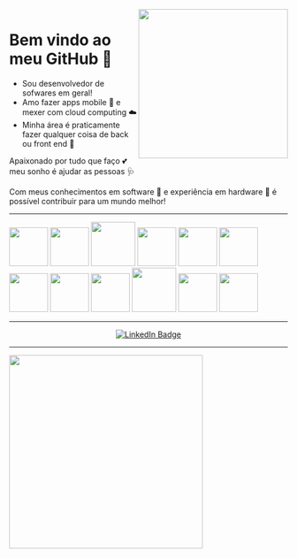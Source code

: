 <image src = "banner.gif" width= "270px" align = "right" >

# Bem vindo ao meu GitHub 🤗

- Sou desenvolvedor de sofwares em geral!
- Amo fazer apps mobile 📲 e mexer com cloud computing ☁️
- Minha área é praticamente fazer qualquer coisa de back ou front end 🤖

Apaixonado por tudo que faço 💕 meu sonho é ajudar as pessoas 🩺 

Com meus conhecimentos em software 🧩 e experiência em hardware 🗿 é possível contribuir para um mundo melhor!

---
 
<div>
<img src="https://cdn.jsdelivr.net/gh/devicons/devicon/icons/html5/html5-original.svg" width="70px"> <img src="https://cdn.jsdelivr.net/gh/devicons/devicon/icons/javascript/javascript-original.svg" width=70px>  <img src="https://cdn.jsdelivr.net/gh/devicons/devicon/icons/nodejs/nodejs-original-wordmark.svg" width=80px /> 
 <img src="https://cdn.jsdelivr.net/gh/devicons/devicon/icons/vscode/vscode-original.svg" width=70px /> <img src="https://cdn.jsdelivr.net/gh/devicons/devicon/icons/typescript/typescript-original.svg" width=70px /> <img src="https://cdn.jsdelivr.net/gh/devicons/devicon/icons/css3/css3-plain-wordmark.svg" width=70px/>
    <img src="https://cdn.jsdelivr.net/gh/devicons/devicon/icons/angularjs/angularjs-plain.svg" width=70px/> <img src="https://cdn.jsdelivr.net/gh/devicons/devicon/icons/ionic/ionic-original-wordmark.svg" width=70px/> <img src="https://cdn.jsdelivr.net/gh/devicons/devicon/icons/react/react-original.svg" width=70px/> 
      <img src="https://cdn.jsdelivr.net/gh/devicons/devicon/icons/docker/docker-original.svg" width=80px /> <img src="https://cdn.jsdelivr.net/gh/devicons/devicon/icons/java/java-original.svg" width=70px/> <img src="https://cdn.jsdelivr.net/gh/devicons/devicon/icons/linux/linux-plain.svg" width=70px/>          
</div>          

---

<div id="badges" align="center">
 <a href ="https://www.linkedin.com/in/eduardo-m-f-o/">
 <img src="https://img.shields.io/badge/LinkedIn-blue?style=for-the-badge&logo=linkedin&logoColor=white" alt="LinkedIn Badge"/>
 <a/>
</div>
          
---


<div>
<img width="350px" align="leaft" src= https://github-readme-stats.vercel.app/api/top-langs/?username=SanninSama&show_icons=true&theme=tokyonight&count_private=true
</div>
          
          
          
          
          
